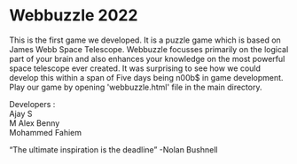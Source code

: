 Webbuzzle 2022
==============
This is the first game we developed. It is a puzzle game which is based on James Webb Space Telescope.
Webbuzzle focusses primarily on the logical part of your brain and also enhances your knowledge on the most powerful space telescope ever created.
It was surprising to see how we could develop this within a span of Five days being n00b$ in game development.
Play our game by opening 'webbuzzle.html' file in the main directory. 

Developers :        <br>
Ajay S              <br>
M Alex Benny        <br>
Mohammed Fahiem     <br>

“The ultimate inspiration is the deadline”
-Nolan Bushnell
